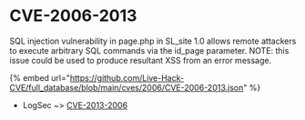 # CVE-2006-2013

SQL injection vulnerability in page.php in SL_site 1.0 allows remote attackers to execute arbitrary SQL commands via the id_page parameter. NOTE: this issue could be used to produce resultant XSS from an error message.

{% embed url="https://github.com/Live-Hack-CVE/full_database/blob/main/cves/2006/CVE-2006-2013.json" %}


* LogSec ~> [CVE-2013-2006](https://zeste.alice-snow.ru/2006/database/cve-2006-2013/cve-2013-2006-logsec)